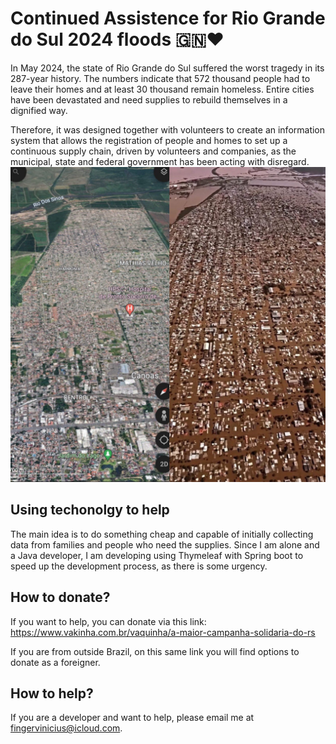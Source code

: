 # Continued Assistence for Rio Grande do Sul 2024 floods 🇬🇳❤️

In May 2024, the state of Rio Grande do Sul suffered the worst tragedy in its 287-year history. The numbers indicate that 572 thousand people had to leave their homes and at least 30 thousand remain homeless. Entire cities have been devastated and need supplies to rebuild themselves in a dignified way.

Therefore, it was designed together with volunteers to create an information system that allows the registration of people and homes to set up a continuous supply chain, driven by volunteers and companies, as the municipal, state and federal government has been acting with disregard.
![image](flood.jpeg)

## Using techonolgy to help
The main idea is to do something cheap and capable of initially collecting data from families and people who need the supplies. Since I am alone and a Java developer, I am developing using Thymeleaf with Spring boot to speed up the development process, as there is some urgency.

## How to donate?
If you want to help, you can donate via this link:
https://www.vakinha.com.br/vaquinha/a-maior-campanha-solidaria-do-rs

If you are from outside Brazil, on this same link you will find options to donate as a foreigner.

## How to help?
If you are a developer and want to help, please email me at fingervinicius@icloud.com.